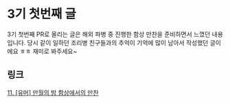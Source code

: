 # 3기 첫번째 글
3기 첫번째 PR로 올리는 글은 해외 파병 중 진행한 함상 만찬을 준비하면서 느꼈던 내용입니다.
당시 같이 일하던 조리병 친구들과의 추억이 기억에 많이 남아서 작성했던 글이에요 ㅎㅎ
재미로 봐주세요~

## 링크
[11. [유머] 만월의 밤 함상에서의 만찬](https://makerjun.com/travel/feast)


